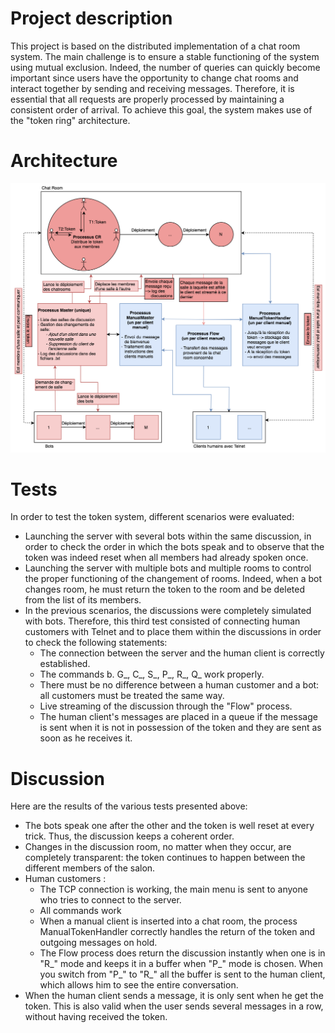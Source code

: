 # Project description
This project is based on the distributed implementation of a chat room system.
The main challenge is to ensure a stable functioning of the system using mutual exclusion. Indeed, the number of queries can quickly become important since users have the opportunity to change chat rooms and interact together by sending and receiving messages. Therefore, it is essential that all requests are properly processed by maintaining a consistent order of arrival. To achieve this goal, the system makes use of the "token ring" architecture.


# Architecture
![Architecture](./doc/architecture.png)

# Tests
In order to test the token system, different scenarios were evaluated:
* Launching the server with several bots within the same discussion, in order to check the order in which the bots speak and to observe that the token was indeed reset when all members had already spoken once.
* Launching the server with multiple bots and multiple rooms to control the proper functioning of the changement of rooms. Indeed, when a bot changes room,
he must return the token to the room and be deleted from the list of its members.
* In the previous scenarios, the discussions were completely simulated with bots. Therefore, this third test consisted of connecting human customers with Telnet and to place them within the discussions in order to check the following statements:
  - The connection between the server and the human client is correctly established.
  - The commands b. G_, C_, S_, P_, R_, Q_ work properly.
  - There must be no difference between a human customer and a bot: all customers must be treated the same way.
  - Live streaming of the discussion through the "Flow" process.
  - The human client's messages are placed in a queue if the message
    is sent when it is not in possession of the token and they are
    sent as soon as he receives it.

# Discussion
Here are the results of the various tests presented above:
* The bots speak one after the other and the token is well reset at every
trick. Thus, the discussion keeps a coherent order.
* Changes in the discussion room, no matter when they occur,
are completely transparent: the token continues to happen between the
different members of the salon.
* Human customers :
  - The TCP connection is working, the main menu is sent to anyone who tries to connect to the server.
  - All commands work
  - When a manual client is inserted into a chat room, the process ManualTokenHandler correctly handles the return of the token and outgoing messages on hold.
  - The Flow process does return the discussion instantly when one is in "R_" mode and keeps it in a buffer when "P_" mode is chosen. When you switch from "P_" to "R_" all the buffer is sent to the human client, which allows him to see the entire conversation.
* When the human client sends a message, it is only sent when he get the token. This is also valid when the user sends several messages in a row, without having received the token. 
